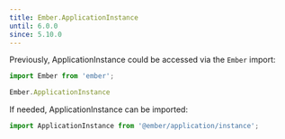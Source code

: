 ```yaml
---
title: Ember.ApplicationInstance
until: 6.0.0
since: 5.10.0
---
```



Previously, ApplicationInstance could be accessed via the `Ember` import:
```js
import Ember from 'ember';

Ember.ApplicationInstance
```

 If needed, ApplicationInstance can be imported:
```js
import ApplicationInstance from '@ember/application/instance';
```
